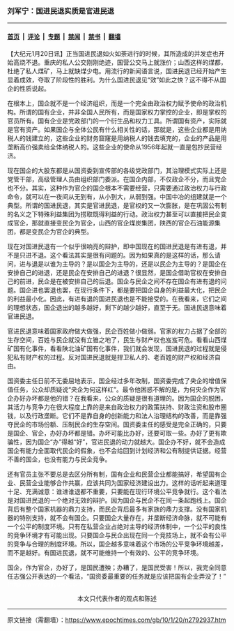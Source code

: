 ### 刘军宁：国进民退实质是官进民退

---

#### [首页](../../../..?n2792937) &nbsp;|&nbsp; [评论](../../../../../epoch-comment?n2792937) &nbsp;|&nbsp; [专题](../../../../../epoch-special?n2792937) &nbsp;|&nbsp; [禁闻](../../../../../epoch-news?n2792937) &nbsp;|&nbsp; [禁书](../../../../../books?n2792937) &nbsp;|&nbsp; [翻墙](https://github.com/gfw-breaker/nogfw/blob/master/README.md?n2792937)


<div class="post_content" id="artbody" itemprop="articleBody">
 <!-- article content begin -->
 <p>
  【大纪元1月20日讯】正当国进民退如火如荼进行的时候，其所造成的并发症也开始高烧不退。重庆的私人公交刚刚绝迹，国营公交马上就涨价；山西这样的煤都，杜绝了私人煤矿，马上就缺煤少电。用流行的新闻语言说，国进民退已经开始产生显着成效，夺取了阶段性的胜利。为什么国进民退见“效”如此之快？这不得不从国企的性质说起。
 </p>
 <p>
  在根本上，国企就不是一个经济组织，而是一个完全由政治权力赋予使命的政治机构。所谓的国有企业，并非全国人民所有，而是国家权力掌控的企业，即是掌权的官员所有。国有企业是党政部门的一个衍生品和权力工具。所谓国有资产，实际就是官有资产。如果国企与全体公民有什么相关性的话，那就是，这些企业都是用纳税人的钱建立的，这些企业的财务窟窿是用纳税人的钱去填充的，企业的产品是用垄断高价强卖给全体纳税人的。这些企业的使命从1956年起就一直是包抄民营经济。
 </p>
 <p>
  现在国企的大股东都是从国资委到宣传部的各级党政部门，其治理模式实际上还是党管干部，高级管理人员由组织部门委派。在国企内部，不仅政企不分，而且党企也不分。其实，这种作为官企的国企根本不需要经营，只需要通过政治权力与行政命令，就可以在一夜间从无到有，从小到大，从弱到强。中国中冶的组建就是一个典型。所谓的国进民退，其实是官进民退，是官权的又一次膨胀，是在巩固公有制的名义之下特殊利益集团为捞取既得利益的行动。政治权力甚至可以直接把民企变成官企，那就直接变民企为官企，山西的官企煤炭集团，陕西的官企石油能源集团，都是变民企为官企的典型。
 </p>
 <p>
  现在对国进民退有一个似乎很响亮的辩护，即中国现在的国进民退是有进有退，并不是只进不退。这个看法其实是很有问题的。因为如果真的是这样的话，那么请问，进与退是以谁为主导的？是以国企为主导的，还是以民企为主导的？是国企在安排自己的进退，还是民企在安排自己的进退？很显然，是国企借助官权在安排自己的前进，民企是在被安排自己的后退。国企与民企之间不存在国企有进有退的问题。国企进也罢退也罢，在现行条件下，都是要把国企自身的利益最大化，把民企的利益最小化。因此，有进有退的国进民退也是不能接受的。在我看来，它们之间的理想状态，国企退出的越多越好，剩下的越少越好，直至于无。国进民退意味着官进民退。
 </p>
 <p>
  官进民退意味着国家政府做大做强，民企百姓做小做弱。官家的权力占据了全部的生存空间，百姓与民企就没有立锥之地了，民生与财产权也岌岌可危。看看山西煤矿国有化事件，看看陕北油矿国有化事件，我们就会发现，国进民退的过程就是侵犯私有财产权的过程。反对国进民退就是捍卫私人的、老百姓的财产权和经济自由。
 </p>
 <p>
  国资委主任日前不无委屈地表示，国企经过多年改制，国资委完成了央企的增值保值任务，公众却质疑说“央企为何这样红”。最令他困惑不解的是，为何央企作为官企办好办坏都是他的错？在我看来，公众的质疑是很有道理的。因为国企的脱困，其活力与竞争力在很大程度上靠的是来自政治权力的政策扶持、财政注资和股市圈钱，以及行政垄断。它们不是靠自身的创新能力和法人治理结构的改善，而是靠强夺民企的市场份额、压制民企的生存空间。国资委主任的感受是完全正确的，只要是国企、官企，办好办坏都是错。办坏可能比办好，还要可取一些。办好了更有欺骗性，因为国企“办”得越“好”，官进民退的动力就越大。国企办不好，就不会造成国企有能力全面取代民企的假象，也不会给回到计划经济和公有制提供证据。经营不善的国企，也没有能力与民企竞争。
 </p>
 <p>
  还有官员主张不要总是去区分所有制，国有企业和民营企业都能搞好，希望国有企业、民营企业能够合作共赢，应该共同为国家经济建设出力。这样的话听起来道理十足、充满诚意：谁进谁退都不重要，只要能在现行环境公平竞争就行。这个看法是对国进民退的一个绝对无效的辩护。因为国企与民企不在同一条起跑线上。国企背后有整个国家机器的鼎力支持，而民企背后最多有家族的鼎力支撑。没有国家机器的特别支持，就不会有国企。只要国企大量存在，并垄断经济命脉，就不可能有一个公平的制度环境。只有在私营企业占绝对主导的经济体制中，一个公平的良性的竞争环境才有可能出现。只要国企与民企出现在同一个竞技场上，就不会有公平的竞争与合理的制度环境。所以，国企越多意味着这个市场的公平竞争环境越差，而不是越好。有国进民退，就不可能维持一个有效的、公平的竞争环境。
 </p>
 <p>
  国企，作为官企，办好了，是国民遭殃；办糟了，是国民受害！所以，我完全同意任志强公开表达的一个看法，“国资委最重要的任务就是应该把国有企业弄没了！”
  <font color="#ffffff">
   (http://www.dajiyuan.com)
  </font>
  <br/>
  <center>
   <font class="GY13">
    本文只代表作者的观点和陈述
   </font>
  </center>
 </p>
 <!-- article content end -->
 <div id="below_article_ad">
 </div>
</div>


---

原文链接（需翻墙）：https://www.epochtimes.com/gb/10/1/20/n2792937.htm